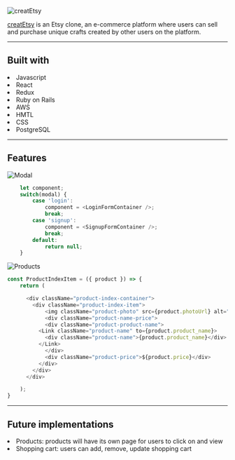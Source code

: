 <!-- <h1>creatEtsy</h1> -->
![creatEtsy](https://i.imgur.com/WVxMrxL.png)

[creatEtsy](https://createtsy.herokuapp.com/#/) is an Etsy clone, an e-commerce platform where users can sell and purchase unique crafts created by other users on the platform.

---

<h2>Built with</h2>
<li>Javascript</li>
<li>React</li>
<li>Redux</li>
<li>Ruby on Rails</li>
<li>AWS</li>
<li>HMTL</li>
<li>CSS</li>
<li>PostgreSQL</li>

---
<h2>Features</h2>

![Modal](https://i.imgur.com/netiN4P.png)

```javascript
    let component;
    switch(modal) {
        case 'login':
            component = <LoginFormContainer />;
            break;
        case 'signup':
            component = <SignupFormContainer />;
            break;
        default:
            return null;
    }
```

![Products](https://i.imgur.com/sVAj8Rr.png)

```javascript
const ProductIndexItem = ({ product }) => {
    return (

      <div className="product-index-container">
        <div className="product-index-item">
            <img className="product-photo" src={product.photoUrl} alt="" />
            <div className="product-name-price">
            <div className="product-product-name">
          <Link className="product-name" to={product.product_name}>
            <div className="product-name">{product.product_name}</div>
          </Link>
            </div>
            <div className="product-price">${product.price}</div>
          </div>
        </div>
      </div>

    );
}
```

---
<h2>Future implementations</h2>
<li>Products: products will have its own page for users to click on and view</li>
<li>Shopping cart: users can add, remove, update shopping cart</li>